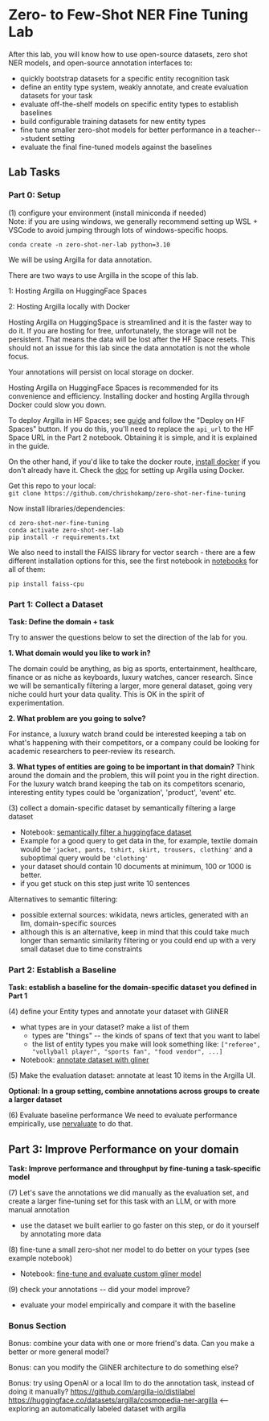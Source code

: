 # Zero- to Few-Shot NER Fine Tuning Lab

After this lab, you will know how to use open-source datasets, zero shot NER models, and open-source annotation interfaces to:

- quickly bootstrap datasets for a specific entity recognition task
- define an entity type system, weakly annotate, and create evaluation datasets for your task
- evaluate off-the-shelf models on specific entity types to establish baselines
- build configurable training datasets for new entity types
- fine tune smaller zero-shot models for better performance in a teacher-->student setting
- evaluate the final fine-tuned models against the baselines

## Lab Tasks

### Part 0: Setup

(1) configure your environment (install miniconda if needed)     
Note: if you are using windows, we generally recommend setting up WSL + VSCode to avoid jumping through lots of windows-specific hoops.      
```
conda create -n zero-shot-ner-lab python=3.10
```
We will be using Argilla for data annotation.

There are two ways to use Argilla in the scope of this lab.

1: Hosting Argilla on HuggingFace Spaces

2: Hosting Argilla locally with Docker

Hosting Argilla on HuggingSpace is streamlined and it is the faster way to do it. If you are hosting for free, unfortunately, the storage will not be persistent. That means the data will be lost after the HF Space resets. This should not an issue for this lab since the data annotation is not the whole focus.

Your annotations will persist on local storage on docker.

Hosting Argilla on HuggingFace Spaces is recommended for its convenience and efficiency. Installing docker and hosting Argilla through Docker could slow you down.

To deploy Argilla in HF Spaces; see [guide](https://docs.argilla.io/latest/getting_started/quickstart/) and follow the "Deploy on HF Spaces" button. If you do this, you'll need to replace the `api_url` to the HF Space URL in the Part 2 notebook. Obtaining it is simple, and it is explained in the guide.

On the other hand, if you'd like to take the docker route, [install docker](https://www.docker.com/get-started/) if you don't already have it.
Check the [doc](https://docs.argilla.io/latest/getting_started/how-to-deploy-argilla-with-docker/) for setting up Argilla using Docker.

Get this repo to your local:       
`git clone https://github.com/chrishokamp/zero-shot-ner-fine-tuning`     

Now install libraries/dependencies:
```
cd zero-shot-ner-fine-tuning
conda activate zero-shot-ner-lab 
pip install -r requirements.txt
```

We also need to install the FAISS library for vector search - there are a few different installation options for this, see the first notebook in [notebooks](notebooks/) for all of them:
```
pip install faiss-cpu
```


### Part 1: Collect a Dataset  

**Task: Define the domain + task**       

Try to answer the questions below to set the direction of the lab for you.

**1. What domain would you like to work in?**

The domain could be anything, as big as sports, entertainment, healthcare, finance or as niche as keyboards, luxury watches, cancer research. Since we will be semantically filtering a larger, more general dataset, going very niche could hurt your data quality. This is OK in the spirit of experimentation.

**2. What problem are you going to solve?**

For instance, a luxury watch brand could be interested keeping a tab on what's happening with their competitors, or a company could be looking for academic researchers to peer-review its research.

**3. What types of entities are going to be important in that domain?**
Think around the domain and the problem, this will point you in the right direction. For the luxury watch brand keeping the tab on its competitors scenario, interesting entity types could be 'organization', 'product', 'event' etc. 

(3) collect a domain-specific dataset by semantically filtering a large dataset      
- Notebook: [semantically filter a huggingface dataset](notebooks/part-1-semantically-filter-a-huggingface-dataset.ipynb)
- Example for a good query to get data in the, for example, textile domain would be `'jacket, pants, tshirt, skirt, trousers, clothing'` and a suboptimal query would be `'clothing'`
- your dataset should contain 10 documents at minimum, 100 or 1000 is better.
- if you get stuck on this step just write 10 sentences

Alternatives to semantic filtering:
- possible external sources: wikidata, news articles, generated with an llm, domain-specific sources
- although this is an alternative, keep in mind that this could take much longer than semantic similarity filtering or you could end up with a very small dataset due to time constraints

### Part 2: Establish a Baseline

**Task: establish a baseline for the domain-specific dataset you defined in Part 1**

(4) define your Entity types and annotate your dataset with GliNER 
- what types are in your dataset? make a list of them
  - types are "things" -- the kinds of spans of text that you want to label
  - the list of entity types you make will look something like: `["referee", "vollyball player", "sports fan", "food vendor", ...]`
- Notebook: [annotate dataset with gliner](notebooks/part-2-annotate-with-gliner-review-in-argilla.ipynb)

(5) Make the evaluation dataset: annotate at least 10 items in the Argilla UI. 

**Optional: In a group setting, combine annotations across groups to create a larger dataset**

(6) Evaluate baseline performance
We need to evaluate performance empirically, use [nervaluate](https://github.com/MantisAI/nervaluate) to do that. 

## Part 3: Improve Performance on your domain

**Task: Improve performance and throughput by fine-tuning a task-specific model**

(7) Let's save the annotations we did manually as the evaluation set, and create a larger fine-tuning set for this task with an LLM, or with more manual annotation
- use the dataset we built earlier to go faster on this step, or do it yourself by annotating more data

(8) fine-tune a small zero-shot ner model to do better on your types (see example notebook)
- Notebook: [fine-tune and evaluate custom gliner model](notebooks/part-3-finetune-gliner.ipynb)

(9) check your annotations -- did your model improve? 
- evaluate your model empirically and compare it with the baseline

### Bonus Section

Bonus: combine your data with one or more friend's data. Can you make a better or more general model?

Bonus: can you modify the GliNER architecture to do something else?

Bonus: try using OpenAI or a local llm to do the annotation task, instead of doing it manually? https://github.com/argilla-io/distilabel
https://huggingface.co/datasets/argilla/cosmopedia-ner-argilla <-- exploring an automatically labeled dataset with argilla
